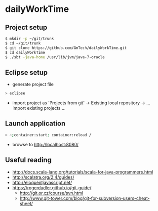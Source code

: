 # dailyWorkTime #

## Project setup ##
```sh
$ mkdir -p ~/git/trunk
$ cd ~/git/trunk
$ git clone https://github.com/GmTech/dailyWorkTime.git
$ cd dailyWorkTime
$ ./sbt -java-home /usr/lib/jvm/java-7-oracle
```

## Eclipse setup ##
* generate project file
```sh
> eclipse
```
* import project as 'Projects from git' -> Existing local repository -> ... Import existing projects ...

## Launch application ##
```sh
> ~;container:start; container:reload /
```
* browse to [http://localhost:8080/](http://localhost:8080/)

## Useful reading ##
* http://docs.scala-lang.org/tutorials/scala-for-java-programmers.html
* http://scalatra.org/2.4/guides/
* http://eloquentjavascript.net/
* https://rogerdudler.github.io/git-guide/
  * http://git.or.cz/course/svn.html
  * http://www.git-tower.com/blog/git-for-subversion-users-cheat-sheet/

